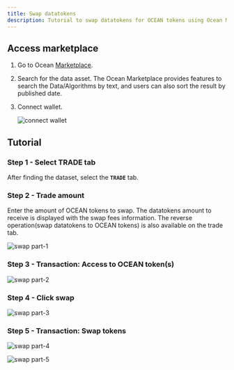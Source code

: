 ```yaml
---
title: Swap datatokens
description: Tutorial to swap datatokens for OCEAN tokens using Ocean Market
---
```


## Access marketplace

1. Go to Ocean <a href="https://v4.market.oceanprotocol.com/" target="_blank">Marketplace</a>.
2. Search for the data asset.
   The Ocean Marketplace provides features to search the Data/Algorithms by text, and users can also sort the result by published date.

3. Connect wallet.

   ![connect wallet](./images/marketplace/consume-connect-wallet.png 'Connect wallet')

## Tutorial

### Step 1 - Select TRADE tab

After finding the dataset, select the **`TRADE`** tab.

### Step 2 - Trade amount

Enter the amount of OCEAN tokens to swap. The datatokens amount to receive is displayed with the swap fees information. The reverse operation(swap datatokens to OCEAN tokens) is also available on the trade tab.

![swap part-1](./images/marketplace/Swap-1.png 'Amount of OCEANs to swap')

### Step 3 - Transaction: Access to OCEAN token(s)

![swap part-2](./images/marketplace/Swap-2.png 'Transaction: Approve spend limit')

### Step 4 - Click swap

![swap part-3](./images/marketplace/Swap-3.png 'Swap tokens')

### Step 5 - Transaction: Swap tokens

![swap part-4](./images/marketplace/Swap-4.png 'Transaction: Swap tokens')

![swap part-5](./images/marketplace/Swap-5.png 'View transaction')
